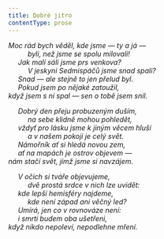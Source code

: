 ```yaml
---
title: Dobré jitro
contentType: prose
---
```


<section>

_Moc rád bych věděl, kde jsme — ty a já —  
          byli, než jsme se spolu milovali!  
     Jak malí sáli jsme prs venkova?  
          V jeskyni Sedmispáčů jsme snad spali?  
     Snad — ale stejně to jen přelud byl.  
     Pokud jsem po nějaké zatoužil,  
když jsem s ní spal — sen o tobě jsem snil._

</section>

<section>

     _Dobrý den přeju probuzeným duším,  
          na sebe klidně mohou pohledět,  
     vždyť pro lásku jsme k jiným věcem hluší  
          a v našem pokoji je celý svět.  
     Námořník ať si hledá novou zem,  
     ať na mapách je ostrov objevem —  
nám stačí svět, jímž jsme si navzájem._

</section>

<section>

     _V očích si tváře objevujeme,  
          dvě prostá srdce v nich lze uvidět:  
     kde lepší hemisféry najdeme,  
          kde není západ ani věčný led?  
     Umírá, jen co v rovnováze není:  
     i smrti budem oba ušetřeni,  
když nikdo nepoleví, nepodlehne mření._

</section>
